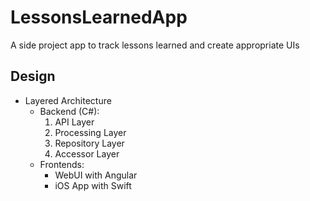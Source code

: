 # LessonsLearnedApp

A side project app to track lessons learned and create appropriate UIs

## Design

- Layered Architecture
    - Backend (C#):
        1. API Layer
        2. Processing Layer
        3. Repository Layer
        4. Accessor Layer
    - Frontends:
        - WebUI with Angular
        - iOS App with Swift